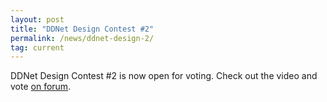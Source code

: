 ```yaml
---
layout: post
title: "DDNet Design Contest #2"
permalink: /news/ddnet-design-2/
tag: current
---
```


DDNet Design Contest #2 is now open for voting. Check out the video and vote [on forum](//forum.ddnet.org/viewtopic.php?f=33&t=5205).

